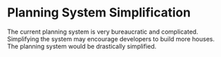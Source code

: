 Planning System Simplification
==============================

The current planning system is very bureaucratic and complicated. 
Simplifying the system may encourage developers to build more houses. 
The planning system would be drastically simplified. 